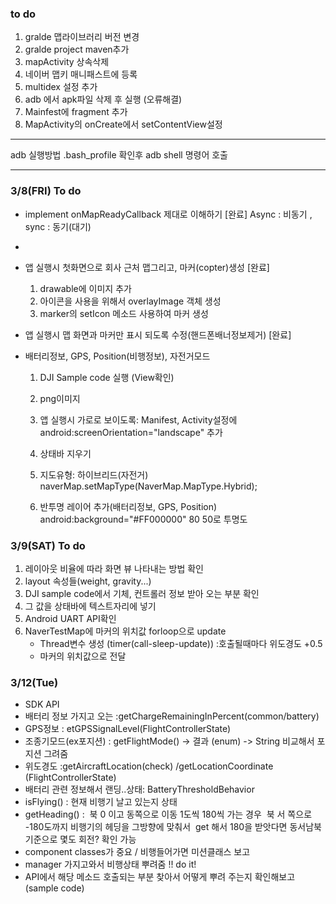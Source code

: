 ### to do 
1. gralde 맵라이브러리 버전 변경 
2. gralde project maven추가 
3. mapActivity 상속삭제 
4. 네이버 맵키 매니패스트에 등록
5. multidex 설정 추가
6. adb 에서 apk파일 삭제 후 실행 (오류해결)
7. Mainfest에 fragment 추가
8. MapActivity의 onCreate에서 setContentView설정 


- - - 
adb 실행방법 .bash_profile 확인후
adb shell 
명령어 호출 


---

### 3/8(FRI) To do 
* implement onMapReadyCallback 제대로 이해하기 [완료]
    Async : 비동기 , sync : 동기(대기)
* 
* 앱 실행시 첫화면으로 회사 근처 맵그리고, 마커(copter)생성 [완료]
  1. drawable에 이미지 추가 
  2. 아이콘을 사용을 위해서 overlayImage 객체 생성
  3. marker의 setIcon 메소드 사용하여 마커 생성 


* 앱 실행시 맵 화면과 마커만 표시 되도록 수정(핸드폰배너정보제거) [완료]
* 배터리정보, GPS, Position(비행정보), 자전거모드
  1. DJI Sample code 실행 (View확인)
  2. png이미지 
  3. 앱 실행시 가로로 보이도록: Manifest, Activity설정에
     android:screenOrientation="landscape" 추가 
  4. 상태바 지우기
  5. 지도유형: 하이브리드(자전거)
     naverMap.setMapType(NaverMap.MapType.Hybrid);
    
  6. 반투명 레이어 추가(배터리정보, GPS, Position)  
     android:background="#FF000000" 80 50로 투명도

### 3/9(SAT) To do 
1. 레이아웃 비율에 따라 화면 뷰 나타내는 방법 확인 
2. layout 속성들(weight, gravity...)
3. DJI sample code에서 기체, 컨트롤러 정보 받아 오는 부분 확인
4. 그 값을 상태바에 텍스트자리에 넣기
5. Android UART API확인
6. NaverTestMap에 마커의 위치값 forloop으로 update
   - Thread변수 생성 (timer(call-sleep-update)) :호출될때마다 위도경도 +0.5
   - 마커의 위치값으로 전달  

### 3/12(Tue)
* SDK API 
* 배터리 정보 가지고 오는 :getChargeRemainingInPercent(common/battery)
* GPS정보 : etGPSSignalLevel(FlightControllerState)
* 조종기모드(ex포지션) : getFlightMode() -> 결과 (enum)  -> String 비교해서 포지션 그려줌 
* 위도경도 :getAircraftLocation(check) /getLocationCoordinate (FlightControllerState)
* 배터리 관련 정보해서 랜딩..상태: BatteryThresholdBehavior
* isFlying() : 현재 비행기 날고 있는지 상태 
* getHeading() :  북 0 이고 동쪽으로 이동 1도씩 180씩 가는 경우  북 서 쪽으로 -180도까지 비행기의 헤딩을 그방향에 맞춰서  get 해서 180을 받앗다면 동서남북 기준으로 몇도 회전? 확인 가능
* component classes가 중요 / 비행들어가면 미션클래스 보고 
* manager 가지고와서 비행상태 뿌려줌 !! do it!
* API에서 해당 메소드 호출되는 부분 찾아서 어떻게 뿌려 주는지 확인해보고(sample code)
